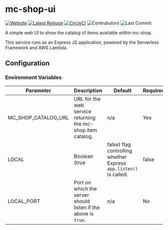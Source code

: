 # mc-shop-ui
[![Website](https://img.shields.io/website?url=https%3A%2F%2Fshop.craftonomy.net)](https://shop.craftonomy.net)
[![Latest Release](https://img.shields.io/github/v/release/Ubunfu/mc-shop-ui)](https://github.com/Ubunfu/mc-shop-ui/releases)
[![CircleCI](https://img.shields.io/circleci/build/github/Ubunfu/mc-shop-ui?logo=circleci)](https://app.circleci.com/pipelines/github/Ubunfu/mc-shop-ui)
![Contrubutors](https://img.shields.io/github/contributors/Ubunfu/mc-shop-ui?color=blue)
![Last Commit](https://img.shields.io/github/last-commit/Ubunfu/mc-shop-ui)

A simple web UI to show the catalog of items available within mc-shop.

This service runs as an Express JS application, powered by the Serverless Framework and AWS Lambda.

## Configuration

### Environment Variables
| Parameter           | Description                                                                     | Default | Required? |
|---------------------|---------------------------------------------------------------------------------|---------|-----------|
| MC_SHOP_CATALOG_URL | URL for the web service returning the mc-shop item catalog.                     | n/a     | Yes       |
| LOCAL               | Boolean (true|false) flag controlling whether Express `app.listen()` is called. | false   | No        |
| LOCAL_PORT          | Port on which the server should listen if the above is `true`.                  | n/a     | No        |